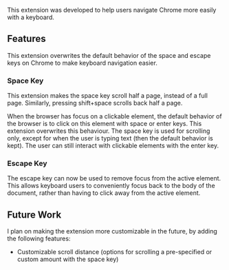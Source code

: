 This extension was developed to help users navigate Chrome more easily with
a keyboard.

## Features

This extension overwrites the default behavior of the space and escape keys
on Chrome to make keyboard navigation easier.

### Space Key

This extension makes the space key scroll half a page, instead of a full page.
Similarly, pressing shift+space scrolls back half a page.

When the browser has focus on a clickable element, the default behavior of the
browser is to click on this element with space or enter keys. This extension
overwrites this behaviour. The space key is used for scrolling only, except for
when the user is typing text (then the default behavior is kept). The user
can still interact with clickable elements with the enter key.

### Escape Key

The escape key can now be used to remove focus from the active element. This
allows keyboard users to conveniently focus back to the body of the document,
rather than having to click away from the active element.

## Future Work

I plan on making the extension more customizable in the future, by adding the
following features:

- Customizable scroll distance (options for scrolling a pre-specified or custom
amount with the space key)

